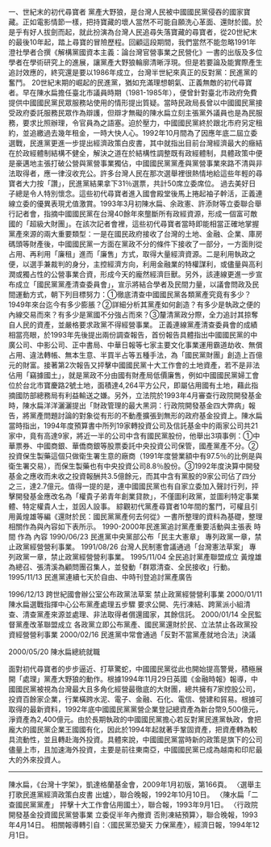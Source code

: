 一、世紀末的初代尋寶者
黨產大野狼，是台灣人民被中國國民黨侵吞的國家寶藏。正如電影情節一樣，把持寶藏的壞人當然不可能自願洗心革面、還財於國。於是乎有好人拔劍而起，就此扮演為台灣人民追尋失落寶藏的尋寶者，從20世紀末的最後10年起，踏上尋寶的冒險歷程。回顧這段期間，我們當然不能忽略1991年澄社學者合撰《解構黨國資本主義：論台灣官營事業之民營化》一書的出版及多位學者在學術研究上的進展，讓黨產大野狼輪廓清晰浮現。但是若要論及能實際產生追討效應的，終究還是要以1986年成立，台灣半世紀來真正的反對黨：民進黨的奮鬥。
20世紀末期的崛起的民進黨，猶如充滿理想朝氣、正義無敵的初代尋寶者。早在陳水扁擔任臺北市議員時期（1981-1985年），便曾針對臺北市政府免費提供中國國民黨民眾服務站使用的情形提出質疑。當時民政局長曾以中國國民黨接受政府委託服務民眾作為辯護，但辯才無礙的陳水扁立刻主張黨外議員也是為民服務，要求比照辦理，令官員為之語塞。迫於壓力，中國國民黨終於跟北市府另定租約，並追繳過去幾年租金，一時大快人心。1992年10月間為了因應年底二屆立委選戰，民進黨更進一步提出經濟政策白皮書，其中就指出目前台灣經濟最大的癥結在於政經體制結構不健全，解決之道在於結構性調整既有政經體制，具體政策中便是豪邁地主張打破公營與黨營事業獨佔，中國國民黨黨產與黨營事業來路不清與非法取得者，應一律沒收充公。許多台灣人民在那次選舉裡很熱情地給這些年輕的尋寶者大力按「讚」，民進黨結果拿下31％選票，共計50席立委席位。
過去美好日子總是令人特別懷念。這些初代尋寶者進入國會殿堂後馬上捲起袖子幹活，正義連線立委的優異表現尤值激賞。1993年3月初陳水扁、余政憲、許添財等立委聯合舉行記者會，指摘中國國民黨在台灣40餘年來壟斷所有政經資源，形成一個富可敵國的「超級大財團」。在該次記者會裡，這些初代尋寶者當時即能相當正確地掌握黨產來源的兩大重要類型：一是在國民政府接收了台灣的土地、金融、企業、庫房碼頭等財產後，中國國民黨一方面在黨政不分的條件下接收了一部分，一方面則從占用、再利用「廉租」進而「廉售」方式，取得大量經濟資源。二是利用執政之便，以選手兼裁判的身分，主控經濟方向，利用金融業的特權謀利，或儘量與高利潤或獨占性的公營事業合資，形成今天的龐然經濟巨獸。另外，該連線更進一步宣布成立「國民黨黨產清查委員會」，宣示將結合學者及民間力量，以議會問政及民間運動方式，朝下列目標努力：①徹底清查中國國民黨各類黨產究竟有多少？1949年來台迄今有多少膨脹？②詳細分析其黨產如何創造？有多少是執政之便的內線交易而來？有多少是黨國不分強占而來？③釐清黨政分際，全力追討其掠奪自人民的資產，並嚴格要求政黨不得經營事業。
正義連線黨產清查委員會的成績相當亮眼，於1993年先後提出兩份調查報告，首份報告具體指出中國國民黨的中廣公司、中影公司、正中書局、中華日報等七家主要文化事業運用霸道劫收、無償占用、違法轉帳、無本生意、半買半占等五種手法，為「國民黨財團」創造上百億元的財富。接著第2次報告又抨擊中國國民黨十大工作會的土地資產，若不是非法佔用「竊據國土」，就是黨政不分由國有財產局低價廉售，例如中國國民黨婦工會位於台北市寶慶路2號土地，面積達4,264平方公尺，即屬佔用國有土地，藉此指摘國防部總務局有利益輸送之嫌。另外，立法院於1993年4月審查行政院開發基金時，陳水扁洋洋灑灑提出「財政管理的最大黑洞：行政院開發基金四大弊病」報告，將黨產問題討論的對象從有形的不動產擴張到無形的政府基金投資上。陳水扁當時指出，1994年度預算書中所列19家轉投資公司及信託基金中的兩家公司共21家中，竟有高達9家，將近一半的公司中含有國民黨股份，他舉出3項事例：①中華票券、中國商銀、華僑商銀等股票委託中央投資公司保管，國產黨產不分。②投資保生製藥這個只做衛生署生意的廠商（1991年度營業額中有97.5％的比例是與衛生署交易），而保生製藥也有中央投資公司8.8％股份。③1992年度決算中開發基金之應收而未收之投資報酬共3.5億餘元，而其中含有黨股的9家公司佔了四分之三，達2.7億元。值得一提的是，連中國國民黨也有自家立委加入聲討行列，抨擊開發基金應改名為「權貴子弟青年創業貸款」，不僅圖利政黨，並圖利特定事業體、特定權貴人士，並因人設事。 
綜觀初代黨產尋寶者10年間的奮鬥，可權且引用黃煌雄等編《還財於民：國民黨黨產何去何從》一書所整理的資料為基礎，整理相關作為與內容如下表所示。
1990-2000年民進黨追討黨產重要活動與主張表
時間
作為
內容
1990/06/23 
民進黨中央黨部公布「民主大憲章」
專列政黨一章，禁止政黨經營營利事業。
1991/08/26 
台灣人民制憲會議通過「台灣憲法草案」
專列政黨一章，禁止政黨經營營利事業。
1995/11/04 
全民追討黨產聯盟成立
黃煌雄為總召、張清溪為顧問團召集人，並發動「群眾清查、全民接收」行動。
1995/11/13 
民進黨連續七天於自由、中時刊登追討黨產廣告 


1996/12/13 
跨世紀國會辦公室公布政黨法草案
禁止政黨經營營利事業
2000/01/11 
陳水扁選戰指揮中心公布黨產處理五步驟
要求公開、先行凍結、跨黨派小組清查、清查黨產來源並處理、非法取得者償還國家，其餘信託。
2000/01/14 
全民監督黨產改革聯盟成立
各政黨立即公布黨產、國民黨還財於民、立法禁止各政黨投資經營營利事業
2000/02/16 
民進黨中常會通過「反對不當黨產就地合法」決議


2000/05/20 
陳水扁總統就職


面對初代尋寶者的步步逼近、打草驚蛇，中國國民黨從此也開始提高警覺，積極展開「處理」黨產大野狼的動作。根據1994年11月29日英國《金融時報》報導，中國國民黨被視為台灣最大且多角化經營最徹底的大財團，總共擁有7家控股公司，投資百餘家企業，行業橫跨水泥、電子、金融、石化、電信、營建和貿易。根據可取得的最新資料，1992年底中國國民黨黨營企業登記總資產為新台幣9,500億元，淨資產為2,400億元。由於長期執政的中國國民黨擔心若反對黨民進黨執政，會把龐大的國民黨企業王國國有化，因此於1994年起就著手鞏固資產，把資產轉為較具流動性，並且轉赴海外投資。具體來說，中國國民黨當時新的政策是旗下的公司儘量上市，且加速海外投資，主要是前往東南亞，中國國民黨已成為越南和印尼最大的外來投資人。

---


 陳水扁，《台灣十字架》，凱達格蘭基金會，2009年1月初版，第166頁。
 〈選舉主打歌民進黨經濟政策白皮書 出爐〉，聯合晚報，1992年10月10日。
 〈陳水扁「二查國民黨黨產」 抨擊十大工作會佔用國土〉，聯合報，1993年9月1日。
 〈行政院開發基金投資國民黨營事業 立委促半年內撤資 否則凍結預算〉，聯合晚報，1993年4月14日。
 相關報導轉引自：〈國民黨恐變天 力保黨產〉，經濟日報，1994年12月1日。
